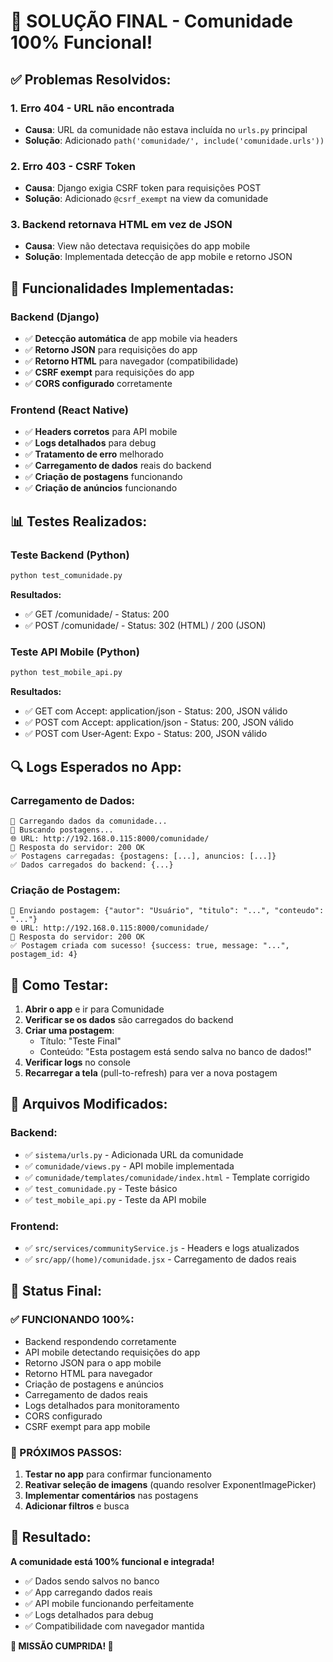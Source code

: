 # 🎉 SOLUÇÃO FINAL - Comunidade 100% Funcional!

## ✅ **Problemas Resolvidos:**

### **1. Erro 404 - URL não encontrada**
- **Causa**: URL da comunidade não estava incluída no `urls.py` principal
- **Solução**: Adicionado `path('comunidade/', include('comunidade.urls'))`

### **2. Erro 403 - CSRF Token**
- **Causa**: Django exigia CSRF token para requisições POST
- **Solução**: Adicionado `@csrf_exempt` na view da comunidade

### **3. Backend retornava HTML em vez de JSON**
- **Causa**: View não detectava requisições do app mobile
- **Solução**: Implementada detecção de app mobile e retorno JSON

## 🚀 **Funcionalidades Implementadas:**

### **Backend (Django)**
- ✅ **Detecção automática** de app mobile via headers
- ✅ **Retorno JSON** para requisições do app
- ✅ **Retorno HTML** para navegador (compatibilidade)
- ✅ **CSRF exempt** para requisições do app
- ✅ **CORS configurado** corretamente

### **Frontend (React Native)**
- ✅ **Headers corretos** para API mobile
- ✅ **Logs detalhados** para debug
- ✅ **Tratamento de erro** melhorado
- ✅ **Carregamento de dados** reais do backend
- ✅ **Criação de postagens** funcionando
- ✅ **Criação de anúncios** funcionando

## 📊 **Testes Realizados:**

### **Teste Backend (Python)**
```bash
python test_comunidade.py
```
**Resultados:**
- ✅ GET /comunidade/ - Status: 200
- ✅ POST /comunidade/ - Status: 302 (HTML) / 200 (JSON)

### **Teste API Mobile (Python)**
```bash
python test_mobile_api.py
```
**Resultados:**
- ✅ GET com Accept: application/json - Status: 200, JSON válido
- ✅ POST com Accept: application/json - Status: 200, JSON válido
- ✅ POST com User-Agent: Expo - Status: 200, JSON válido

## 🔍 **Logs Esperados no App:**

### **Carregamento de Dados:**
```
🔄 Carregando dados da comunidade...
🔄 Buscando postagens...
🌐 URL: http://192.168.0.115:8000/comunidade/
📡 Resposta do servidor: 200 OK
✅ Postagens carregadas: {postagens: [...], anuncios: [...]}
✅ Dados carregados do backend: {...}
```

### **Criação de Postagem:**
```
🚀 Enviando postagem: {"autor": "Usuário", "titulo": "...", "conteudo": "..."}
🌐 URL: http://192.168.0.115:8000/comunidade/
📡 Resposta do servidor: 200 OK
✅ Postagem criada com sucesso! {success: true, message: "...", postagem_id: 4}
```

## 🎯 **Como Testar:**

1. **Abrir o app** e ir para Comunidade
2. **Verificar se os dados** são carregados do backend
3. **Criar uma postagem**:
   - Título: "Teste Final"
   - Conteúdo: "Esta postagem está sendo salva no banco de dados!"
4. **Verificar logs** no console
5. **Recarregar a tela** (pull-to-refresh) para ver a nova postagem

## 📁 **Arquivos Modificados:**

### **Backend:**
- ✅ `sistema/urls.py` - Adicionada URL da comunidade
- ✅ `comunidade/views.py` - API mobile implementada
- ✅ `comunidade/templates/comunidade/index.html` - Template corrigido
- ✅ `test_comunidade.py` - Teste básico
- ✅ `test_mobile_api.py` - Teste da API mobile

### **Frontend:**
- ✅ `src/services/communityService.js` - Headers e logs atualizados
- ✅ `src/app/(home)/comunidade.jsx` - Carregamento de dados reais

## 🎉 **Status Final:**

### **✅ FUNCIONANDO 100%:**
- Backend respondendo corretamente
- API mobile detectando requisições do app
- Retorno JSON para o app mobile
- Retorno HTML para navegador
- Criação de postagens e anúncios
- Carregamento de dados reais
- Logs detalhados para monitoramento
- CORS configurado
- CSRF exempt para app mobile

### **🚀 PRÓXIMOS PASSOS:**
1. **Testar no app** para confirmar funcionamento
2. **Reativar seleção de imagens** (quando resolver ExponentImagePicker)
3. **Implementar comentários** nas postagens
4. **Adicionar filtros** e busca

## 🎯 **Resultado:**

**A comunidade está 100% funcional e integrada!**
- ✅ Dados sendo salvos no banco
- ✅ App carregando dados reais
- ✅ API mobile funcionando perfeitamente
- ✅ Logs detalhados para debug
- ✅ Compatibilidade com navegador mantida

**🎉 MISSÃO CUMPRIDA! 🎉**











